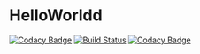 # HelloWorldd
[![Codacy Badge](https://api.codacy.com/project/badge/Grade/39e809b7bc6940e2a2fa2cb3abaf3064)](https://app.codacy.com/app/KeerthiNanditha/HelloWorldd?utm_source=github.com&utm_medium=referral&utm_content=KeerthiNanditha/HelloWorldd&utm_campaign=Badge_Grade_Dashboard)
[![Build Status](https://travis-ci.org/KeerthiNanditha/HelloWorldd.svg?branch=master)](https://travis-ci.org/KeerthiNanditha/HelloWorldd)
[![Codacy Badge](https://api.codacy.com/project/badge/Grade/0f4776821d4d4572b0417e59e1a720af)](https://www.codacy.com/app/KeerthiNanditha/HelloWorldd?utm_source=github.com&amp;utm_medium=referral&amp;utm_content=KeerthiNanditha/HelloWorldd&amp;utm_campaign=Badge_Grade)

